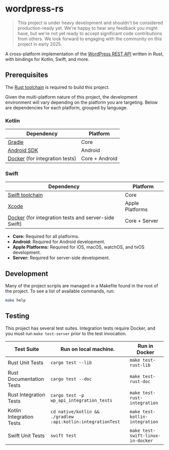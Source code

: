 # wordpress-rs

> This project is under heavy development and shouldn't be considered production-ready yet. We're happy to hear any feedback you might have, but we're not yet ready to accept significant code contributions from others. We look forward to engaging with the community on this project in early 2025.

A cross-platform implementation of the [WordPress REST API](https://developer.wordpress.org/rest-api/) written in Rust, with bindings for Kotlin, Swift, and more.

## Prerequisites

The [Rust toolchain](https://www.rust-lang.org/tools/install) is required to build this project.

Given the multi-platform nature of this project, the development environment will vary depending on the platform you are targeting. Below are dependencies for each platform, grouped by language.

### Kotlin

| Dependency                                                | Platform         |
| --------------------------------------------------------- | ---------------- |
| [Gradle](https://gradle.org/install/)                     | Core             |
| [Android SDK](https://developer.android.com/tools)        | Android          |
| [Docker](https://www.docker.com/) (for integration tests) | Core + Android   |

### Swift

| Dependency                                                                       | Platform        |
| -------------------------------------------------------------------------------- | --------------- |
| [Swift toolchain](https://www.swift.org/install/macos/)                          | Core            |
| [Xcode](https://developer.apple.com/xcode/)                                      | Apple Platforms |
| [Docker](https://www.docker.com/)  (for integration tests and server-side Swift) | Core + Server   |

- **Core:** Required for all platforms.
- **Android:** Required for Android development.
- **Apple Platforms:** Required for iOS, macOS, watchOS, and tvOS development.
- **Server:** Required for server-side development.

## Development

Many of the project scripts are managed in a Makefile found in the root of the project. To see a list of available commands, run:

```sh
make help
```

## Testing

This project has several test suites. Integration tests require Docker, and you must run `make test-server` prior to the test invocation.

| Test Suite                       | Run on local machine.                 | Run in Docker                     |
| -------------------------------- | ---------------------------------     | ---------------                   |
| Rust Unit Tests                  | `cargo test --lib`                    | `make test-rust-lib`              |
| Rust Documentation Tests         | `cargo test --doc`                    | `make test-rust-doc`              |
| Rust Integration Tests           | `cargo test -p wp_api_integration_tests` | `make test-rust-integration`    |
| Kotlin Integration Tests         | `cd native/kotlin && ./gradlew :api:kotlin:integrationTest` | `make test-kotlin-integration`   |
| Swift Unit Tests                 | `swift test`                          | `make test-swift-linux-in-docker` |

